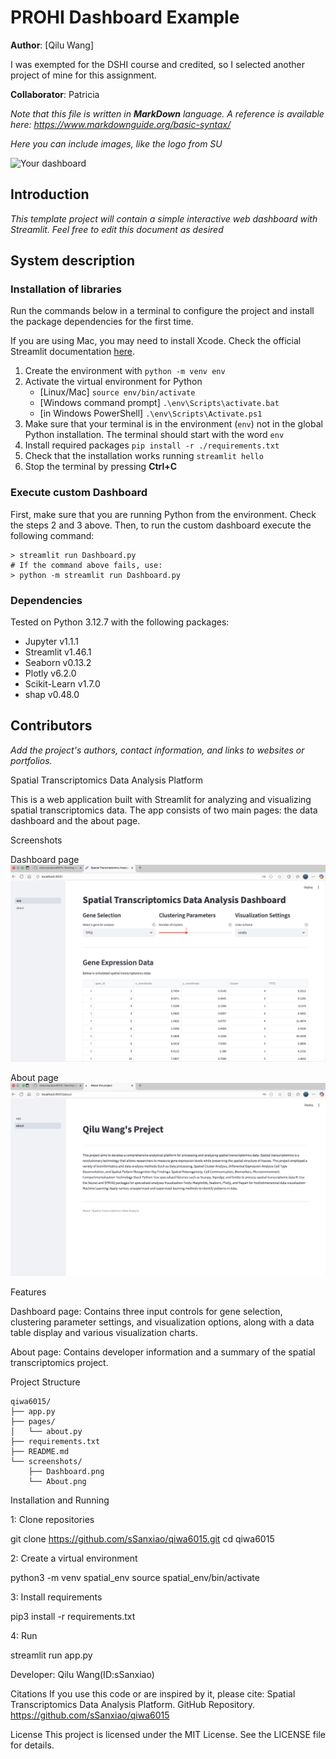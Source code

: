 # PROHI Dashboard Example

**Author**: [Qilu Wang]

I was exempted for the DSHI course and credited, so I selected another project of mine for this assignment.

<!-- As main author, do not write anything in the line below.
The collaborator will edit the line below in GitHub -->
**Collaborator**: Patricia

_Note that this file is written in **MarkDown** language. A reference is available here: <https://www.markdownguide.org/basic-syntax/>_

_Here you can include images, like the logo from SU_

![Your dashboard](./assets/project-logo.jpg)

## Introduction

_This template project will contain a simple interactive web dashboard with Streamlit. Feel free to edit this document as desired_

## System description

### Installation of libraries

Run the commands below in a terminal to configure the project and install the package dependencies for the first time.

If you are using Mac, you may need to install Xcode. Check the official Streamlit documentation [here](https://docs.streamlit.io/get-started/installation/command-line#prerequisites).

1. Create the environment with `python -m venv env`
2. Activate the virtual environment for Python
   - [Linux/Mac] `source env/bin/activate` 
   - [Windows command prompt] `.\env\Scripts\activate.bat` 
   - [in Windows PowerShell] `.\env\Scripts\Activate.ps1`
3. Make sure that your terminal is in the environment (`env`) not in the global Python installation. The terminal should start with the word `env`
4. Install required packages `pip install -r ./requirements.txt`
5. Check that the installation works running `streamlit hello`
6. Stop the terminal by pressing **Ctrl+C**

### Execute custom Dashboard

First, make sure that you are running Python from the environment. Check the steps 2 and 3 above. Then, to run the custom dashboard execute the following command:

```
> streamlit run Dashboard.py
# If the command above fails, use:
> python -m streamlit run Dashboard.py
```

### Dependencies

Tested on Python 3.12.7 with the following packages:
  - Jupyter v1.1.1
  - Streamlit v1.46.1
  - Seaborn v0.13.2
  - Plotly v6.2.0
  - Scikit-Learn v1.7.0
  - shap v0.48.0

## Contributors

_Add the project's authors, contact information, and links to websites or portfolios._

Spatial Transcriptomics Data Analysis Platform

This is a web application built with Streamlit for analyzing and visualizing spatial transcriptomics data. The app consists of two main pages: the data dashboard and the about page.

Screenshots

Dashboard page
![Dashboard page](screenshots/Dashboard.png)

About page
![About page](screenshots/About.png)

Features

Dashboard page: Contains three input controls for gene selection, clustering parameter settings, 
and visualization options, along with a data table display and various visualization charts.

About page: Contains developer information and a summary of the spatial transcriptomics project.

Project Structure

```
qiwa6015/
├── app.py
├── pages/
│   └── about.py
├── requirements.txt
├── README.md
└── screenshots/
    ├── Dashboard.png
    └── About.png
```

Installation and Running

1: Clone repositories

git clone https://github.com/sSanxiao/qiwa6015.git
cd qiwa6015

2: Create a virtual environment

python3 -m venv spatial_env
source spatial_env/bin/activate

3: Install requirements

pip3 install -r requirements.txt

4: Run

streamlit run app.py


Developer: Qilu Wang(ID:sSanxiao)

Citations
If you use this code or are inspired by it, please cite:
Spatial Transcriptomics Data Analysis Platform. GitHub Repository. https://github.com/sSanxiao/qiwa6015

License
This project is licensed under the MIT License. See the LICENSE file for details.
